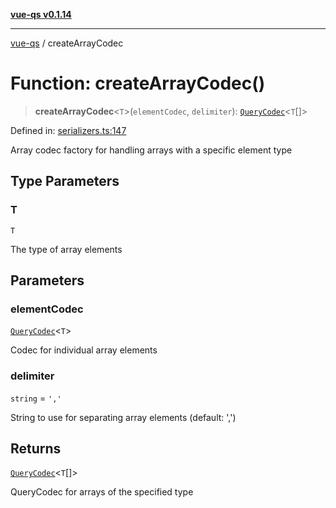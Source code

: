 [**vue-qs v0.1.14**](../README.md)

***

[vue-qs](../README.md) / createArrayCodec

# Function: createArrayCodec()

> **createArrayCodec**\<`T`\>(`elementCodec`, `delimiter`): [`QueryCodec`](../type-aliases/QueryCodec.md)\<`T`[]\>

Defined in: [serializers.ts:147](https://github.com/iamsomraj/vue-qs/blob/33788ce453ede405848f8283c5f38c6323ad5403/src/serializers.ts#L147)

Array codec factory for handling arrays with a specific element type

## Type Parameters

### T

`T`

The type of array elements

## Parameters

### elementCodec

[`QueryCodec`](../type-aliases/QueryCodec.md)\<`T`\>

Codec for individual array elements

### delimiter

`string` = `','`

String to use for separating array elements (default: ',')

## Returns

[`QueryCodec`](../type-aliases/QueryCodec.md)\<`T`[]\>

QueryCodec for arrays of the specified type
